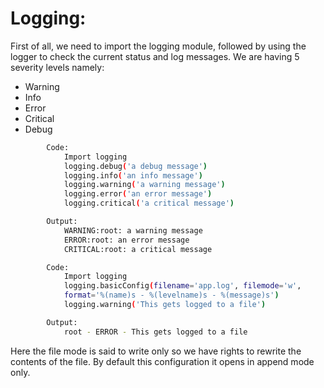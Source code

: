 # Logging:
First of all, we need to import the logging module, followed by using the logger to check the current status and log messages. We are having 5 severity levels namely:
- Warning
- Info
- Error
- Critical
- Debug	
```sh		
		Code:
			Import logging
			logging.debug('a debug message')
			logging.info('an info message')
			logging.warning('a warning message')
			logging.error('an error message')
			logging.critical('a critical message')
```
```sh
		Output:
			WARNING:root: a warning message
			ERROR:root: an error message
			CRITICAL:root: a critical message
```
```sh
		Code:
			Import logging
			logging.basicConfig(filename='app.log', filemode='w',
			format='%(name)s - %(levelname)s - %(message)s')
			logging.warning('This gets logged to a file')
```
```sh
		Output:
			root - ERROR - This gets logged to a file
```
Here the file mode is said to write only so we have rights to rewrite the contents of the file. By default this configuration it opens in append mode only.	